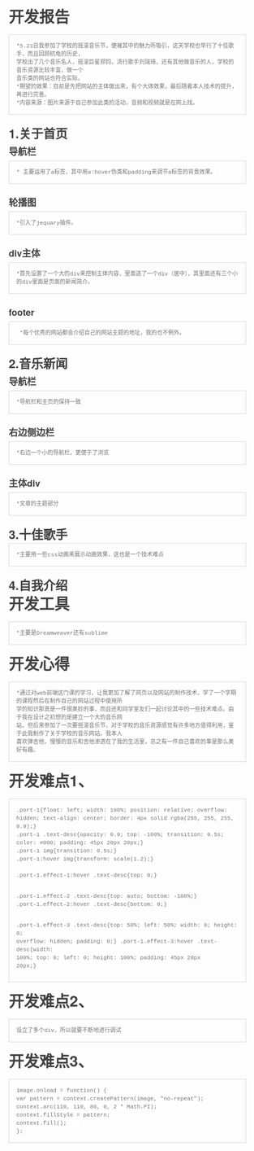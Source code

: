<html lang="en"><head>
    <meta charset="UTF-8">
    <title></title>
<style id="system" type="text/css">h1,h2,h3,h4,h5,h6,p,blockquote {    margin: 0;    padding: 0;}body {    font-family: "Helvetica Neue", Helvetica, "Hiragino Sans GB", Arial, sans-serif;    font-size: 13px;    line-height: 18px;    color: #737373;    margin: 10px 13px 10px 13px;}a {    color: #0069d6;}a:hover {    color: #0050a3;    text-decoration: none;}a img {    border: none;}p {    margin-bottom: 9px;}h1,h2,h3,h4,h5,h6 {    color: #404040;    line-height: 36px;}h1 {    margin-bottom: 18px;    font-size: 30px;}h2 {    font-size: 24px;}h3 {    font-size: 18px;}h4 {    font-size: 16px;}h5 {    font-size: 14px;}h6 {    font-size: 13px;}hr {    margin: 0 0 19px;    border: 0;    border-bottom: 1px solid #ccc;}blockquote {    padding: 13px 13px 21px 15px;    margin-bottom: 18px;    font-family:georgia,serif;    font-style: italic;}blockquote:before {    content:"C";    font-size:40px;    margin-left:-10px;    font-family:georgia,serif;    color:#eee;}blockquote p {    font-size: 14px;    font-weight: 300;    line-height: 18px;    margin-bottom: 0;    font-style: italic;}code, pre {    font-family: Monaco, Andale Mono, Courier New, monospace;}code {    background-color: #fee9cc;    color: rgba(0, 0, 0, 0.75);    padding: 1px 3px;    font-size: 12px;    -webkit-border-radius: 3px;    -moz-border-radius: 3px;    border-radius: 3px;}pre {    display: block;    padding: 14px;    margin: 0 0 18px;    line-height: 16px;    font-size: 11px;    border: 1px solid #d9d9d9;    white-space: pre-wrap;    word-wrap: break-word;}pre code {    background-color: #fff;    color:#737373;    font-size: 11px;    padding: 0;}@media screen and (min-width: 768px) {    body {        width: 748px;        margin:10px auto;    }}</style><style id="custom" type="text/css"></style></head>
<body marginheight="0"><h1>开发报告</h1>
<pre><code>*5.21日我参加了学校的摇滚音乐节，便被其中的魅力所吸引，这天学校也举行了十佳歌手，而且回顾杭电的历史，
学校出了几个音乐名人，摇滚巨星郑钧，流行歌手刘瑞琦，还有其他做音乐的人，学校的音乐资源比较丰富，做一个
音乐类的网站也符合实际。
*期望的效果：目前是先把网站的主体做出来，有个大体效果，最后随着本人技术的提升，再进行完善。
*内容来源：图片来源于自己参加此类的活动，音频和视频就是在网上找。</code></pre>
<h2>1.关于首页</h2>
<h3>导航栏</h3>
<pre><code>* 主要运用了a标签，其中用a:hover伪类和padding来调节a标签的背景效果。</code></pre>
<h3>轮播图</h3>
<pre><code>*引入了jequary插件。</code></pre>
<h3>div主体</h3>
<pre><code>*首先设置了一个大的div来控制主体内容，里面逃了一个div（居中），其里面还有三个小的div里面是页面的新闻简介。</code></pre>
<h3>footer</h3>
<pre><code> *每个优秀的网站都会介绍自己的网站主题的地址，我的也不例外。</code></pre>
<h2>2.音乐新闻</h2>
<h3>导航栏</h3>
<pre><code>*导航栏和主页的保持一致</code></pre>
<h3>右边侧边栏</h3>
<pre><code>*右边一个小的导航栏，更便于了浏览</code></pre>
<h3>主体div</h3>
<pre><code>*文章的主题部分</code></pre>
<h2>3.十佳歌手</h2>
<pre><code>*主要用一些css动画来展示动画效果，这也是一个技术难点</code></pre>
<h2>4.自我介绍</h2>
<h1>开发工具</h1>
<pre><code>*主要是Dreamweaver还有sublime</code></pre>
<h1>开发心得</h1>
<pre><code>*通过对web前端这门课的学习，让我更加了解了网页以及网站的制作技术，学了一个学期的课程然后在制作自己的网站过程中使用所
学的知识那真是一件很美妙的事，而且还和同学室友们一起讨论其中的一些技术难点。由于我在设计之初想的是建立一个大的音乐网
站，但后来参加了一次要摇滚音乐节，对于学校的音乐资源感觉有许多地方值得利用，鉴于此我制作了关于学校的音乐网站。我本人
喜欢弹吉他，慢慢的音乐和吉他渗透在了我的生活里，总之有一件自己喜欢的事是那么美好有趣。</code></pre>
<h1>开发难点1、</h1>
<pre><code>.port-1{float: left; width: 100%; position: relative; overflow: hidden; text-align: center; border: 4px solid rgba(255, 255, 255, 0.9);}
.port-1 .text-desc{opacity: 0.9; top: -100%; transition: 0.5s; color: #000; padding: 45px 20px 20px;}
.port-1 img{transition: 0.5s;}
.port-1:hover img{transform: scale(1.2);}

.port-1.effect-1:hover .text-desc{top: 0;}

.port-1.effect-2 .text-desc{top: auto; bottom: -100%;}
.port-1.effect-2:hover .text-desc{bottom: 0;}

.port-1.effect-3 .text-desc{top: 50%; left: 50%; width: 0; height: 0; overflow: hidden; padding: 0;}
.port-1.effect-3:hover .text-desc{width: 100%; top: 0; left: 0; height: 100%; padding: 45px 20px 20px;}</code></pre>
<h1>开发难点2、</h1>
<pre><code>设立了多个div，所以就要不断地进行调试</code></pre>
<h1>开发难点3、</h1>
<pre><code>image.onload = function() {
var pattern = context.createPattern(image, "no-repeat");
context.arc(110, 110, 80, 0, 2 * Math.PI);
context.fillStyle = pattern;
context.fill();    
};</code></pre>
</body></html>
